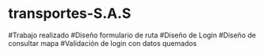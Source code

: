 # transportes-S.A.S

#Trabajo realizado 
#Diseño formulario de ruta 
#Diseño de Login 
#Diseño de consultar mapa 
#Validación de login con datos quemados
